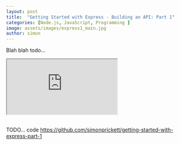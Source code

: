 ```yaml
---
layout: post
title:  "Getting Started with Express - Building an API: Part 1"
categories: [Node.js, JavaScript, Programming ]
image: assets/images/express1_main.jpg
author: simon
---
```

Blah blah todo...

<div class="embed-responsive embed-responsive-16by9">
  <iframe class="embed-responsive-item" src="https://www.youtube.com/embed/Z04bkB7g36E" allowfullscreen></iframe>
</div><br/>

TODO... code https://github.com/simonprickett/getting-started-with-express-part-1